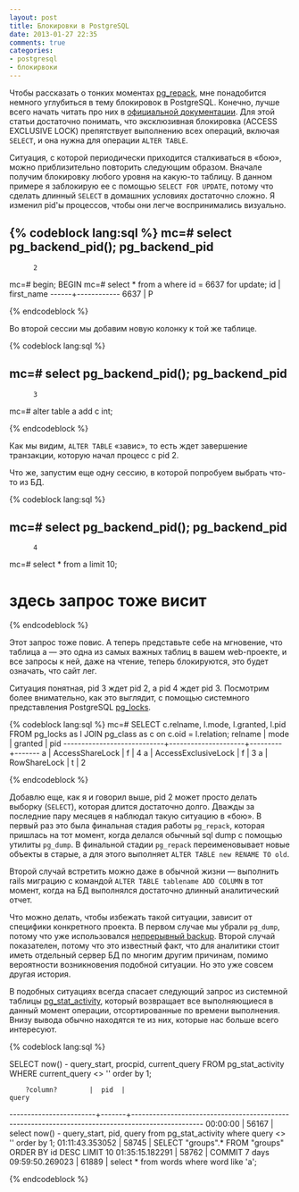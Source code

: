```yaml
---
layout: post
title: Блокировки в PostgreSQL
date: 2013-01-27 22:35
comments: true
categories:
- postgresql
- блокирвоки
---
```


Чтобы рассказать о тонких моментах [pg_repack](/blog/2013/01/09/fix-db-on-fly/), мне понадобится немного углубиться в
тему блокировок в PostgreSQL. Конечно, лучше всего начать читать про них в [официальной
документации](http://www.postgresql.org/docs/9.1/static/explicit-locking.html). Для этой статьи достаточно понимать, что
эксклюзивная блокировка (ACCESS EXCLUSIVE LOCK) препятствует выполнению всех операций, включая `SELECT`, и она нужна для операции 
`ALTER TABLE`.

<!-- more -->

Ситуация, с которой периодически приходится сталкиваться в «бою», можно приблизительно повторить следующим образом.
Вначале получим блокировку любого уровня на какую-то таблицу. В данном примере я заблокирую ее с помощью `SELECT FOR
UPDATE`, потому что сделать длинный `SELECT` в домашних условиях достаточно сложно. Я изменил pid'ы процессов, чтобы они
легче воспринимались визуально.

{% codeblock lang:sql %}
mc=# select pg_backend_pid();
 pg_backend_pid
----------------
          2

mc=# begin;
BEGIN
mc=# select * from a where id = 6637 for update;
  id  | first_name
------+------------
 6637 | Р

{% endcodeblock %}

Во второй сессии мы добавим новую колонку к той же таблице.

{% codeblock lang:sql %}

mc=# select pg_backend_pid();
 pg_backend_pid
----------------
          3

mc=# alter table a add c int;

{% endcodeblock %}

Как мы видим, `ALTER TABLE` «завис», то есть ждет завершение транзакции, которую начал процесс с pid 2.

Что же, запустим еще одну сессию, в которой попробуем выбрать что-то из БД.

{% codeblock lang:sql %}

mc=# select pg_backend_pid();
 pg_backend_pid
----------------
          4

mc=# select * from a limit 10;
# здесь запрос тоже висит
{% endcodeblock %}

Этот запрос тоже повис. А теперь представьте себе на мгновение, что таблица a — это одна из самых важных таблиц в вашем
web-проекте, и все запросы к ней, даже на чтение, теперь блокируются, это будет означать, что сайт лег.

Ситуация понятная, pid 3 ждет pid 2, а pid 4 ждет pid 3. Посмотрим более внимательно, как это выглядит,
с помощью системного представления PostgreSQL [pg_locks](http://www.postgresql.org/docs/9.1/static/view-pg-locks.html).

{% codeblock lang:sql %}
mc=# SELECT c.relname, l.mode, l.granted, l.pid
FROM pg_locks as l JOIN pg_class as c on c.oid = l.relation;
          relname           |        mode         | granted |  pid
----------------------------+---------------------+---------+-------
 a                          | AccessShareLock     | f       | 4
 a                          | AccessExclusiveLock | f       | 3
 a                          | RowShareLock        | t       | 2

{% endcodeblock %}

Добавлю еще, как я и говорил выше, pid 2 может просто делать выборку (`SELECT`), которая длится достаточно долго. Дважды
за последние пару месяцев я наблюдал такую ситуацию в «бою». В первый раз это была финальная стадия работы `pg_repack`,
которая пришлась на тот момент, когда делался обычный sql dump с помощью утилиты `pg_dump`. В финальной стадии
`pg_repack` переименовывает новые объекты в старые, а для этого выполняет `ALTER TABLE new RENAME TO old`.

Второй случай встретить можно даже в обычной жизни — выполнить rails миграцию с командой `ALTER TABLE tablename ADD COLUMN`
в тот момент, когда на БД выполнялся достаточно длинный аналитический отчет.

Что можно делать, чтобы избежать такой ситуации, зависит от специфики конкретного проекта. В первом случае мы убрали
`pg_dump`, потому что уже использовался [непрерывный backup](/blog/2012/07/27/backup/). Второй случай показателен,
потому что это известный факт, что для аналитики стоит иметь отдельный сервер БД по многим другим причинам, помимо вероятности 
возникновения подобной ситуации. Но это уже совсем другая история.

В подобных ситуациях всегда спасает следующий запрос из системной таблицы
[pg_stat_activity](http://www.postgresql.org/docs/9.1/static/monitoring-stats.html), который возвращает все
выполняющиеся в данный момент операции, отсортированные по времени выполнения. Внизу вывода обычно находятся те из них,
которые нас больше всего интересуют.

{% codeblock lang:sql %}

SELECT now() - query_start, procpid, current_query
FROM pg_stat_activity 
WHERE current_query <> '<IDLE>' order by 1;

        ?column?        |  pid  |                                              query
------------------------+-------+--------------------------------------------------------------------------------------------------
 00:00:00               | 56167 | select now() - query_start, pid, query from pg_stat_activity where query <> '<IDLE>' order by 1;
 01:11:43.353052        | 58745 | SELECT  "groups".* FROM "groups"  ORDER BY id DESC LIMIT 10
 01:35:15.182291        | 58762 | COMMIT
 7 days 09:59:50.269023 | 61889 | select * from words where word like 'а';

{% endcodeblock %}
